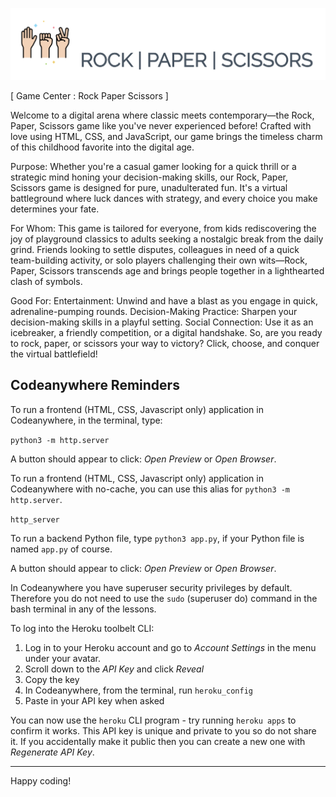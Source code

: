 ![Rock Paper Scissors logo](assets/images/readme_logo.png)

[ Game Center : Rock Paper Scissors ]

Welcome to a digital arena where classic meets contemporary—the Rock, Paper, Scissors game like you've never experienced before! Crafted with love using HTML, CSS, and JavaScript, our game brings the timeless charm of this childhood favorite into the digital age.

Purpose:
Whether you're a casual gamer looking for a quick thrill or a strategic mind honing your decision-making skills, our Rock, Paper, Scissors game is designed for pure, unadulterated fun. It's a virtual battleground where luck dances with strategy, and every choice you make determines your fate.

For Whom:
This game is tailored for everyone, from kids rediscovering the joy of playground classics to adults seeking a nostalgic break from the daily grind. Friends looking to settle disputes, colleagues in need of a quick team-building activity, or solo players challenging their own wits—Rock, Paper, Scissors transcends age and brings people together in a lighthearted clash of symbols.

Good For:
Entertainment: Unwind and have a blast as you engage in quick, adrenaline-pumping rounds.
Decision-Making Practice: Sharpen your decision-making skills in a playful setting.
Social Connection: Use it as an icebreaker, a friendly competition, or a digital handshake.
So, are you ready to rock, paper, or scissors your way to victory? Click, choose, and conquer the virtual battlefield!

## Codeanywhere Reminders

To run a frontend (HTML, CSS, Javascript only) application in Codeanywhere, in the terminal, type:

`python3 -m http.server`

A button should appear to click: _Open Preview_ or _Open Browser_.

To run a frontend (HTML, CSS, Javascript only) application in Codeanywhere with no-cache, you can use this alias for `python3 -m http.server`.

`http_server`

To run a backend Python file, type `python3 app.py`, if your Python file is named `app.py` of course.

A button should appear to click: _Open Preview_ or _Open Browser_.

In Codeanywhere you have superuser security privileges by default. Therefore you do not need to use the `sudo` (superuser do) command in the bash terminal in any of the lessons.

To log into the Heroku toolbelt CLI:

1. Log in to your Heroku account and go to _Account Settings_ in the menu under your avatar.
2. Scroll down to the _API Key_ and click _Reveal_
3. Copy the key
4. In Codeanywhere, from the terminal, run `heroku_config`
5. Paste in your API key when asked

You can now use the `heroku` CLI program - try running `heroku apps` to confirm it works. This API key is unique and private to you so do not share it. If you accidentally make it public then you can create a new one with _Regenerate API Key_.

---

Happy coding!
